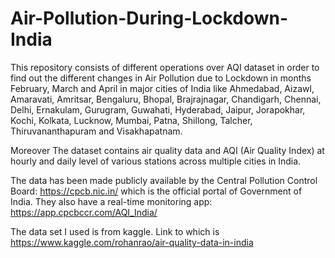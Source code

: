 # Air-Pollution-During-Lockdown-India
This repository consists of different operations over AQI dataset in order to find out the different changes in Air Pollution due to Lockdown in months February, March and April in major cities of India like Ahmedabad, Aizawl, Amaravati, Amritsar, Bengaluru, Bhopal, Brajrajnagar, Chandigarh, Chennai, Delhi, Ernakulam, Gurugram, Guwahati, Hyderabad, Jaipur, Jorapokhar, Kochi, Kolkata, Lucknow, Mumbai, Patna, Shillong, Talcher, Thiruvananthapuram and Visakhapatnam.

Moreover The dataset contains air quality data and AQI (Air Quality Index) at hourly and daily level of various stations across multiple cities in India.

The data has been made publicly available by the Central Pollution Control Board: https://cpcb.nic.in/ which is the official portal of Government of India. They also have a real-time monitoring app: https://app.cpcbccr.com/AQI_India/


The data set I used is from kaggle. Link to which is https://www.kaggle.com/rohanrao/air-quality-data-in-india
